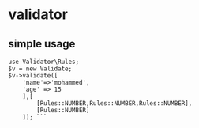 # validator

## simple usage
``` use Validator\Validate;
use Validator\Rules;
$v = new Validate;
$v->validate([
    'name'=>'mohammed',
    'age' => 15
    ],[
        [Rules::NUMBER,Rules::NUMBER,Rules::NUMBER],
        [Rules::NUMBER]
    ]); ```
